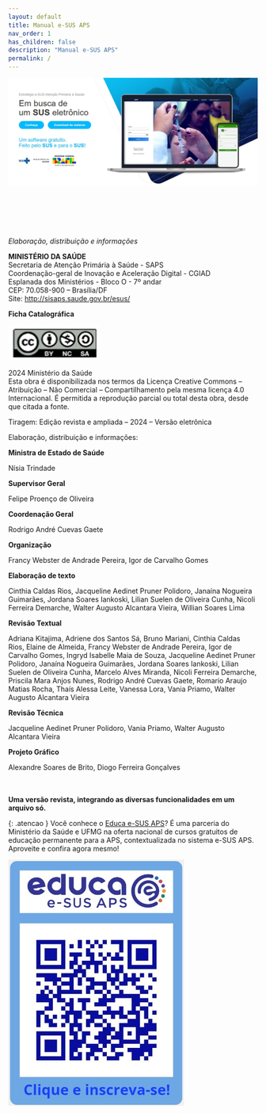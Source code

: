 ```yaml
---
layout: default
title: Manual e-SUS APS
nav_order: 1
has_children: false
description: "Manual e-SUS APS"
permalink: /
---
```



<img src="./indexnovo.png">
<br>
<br>
<br>
<br>
<br>
<br>

*Elaboração, distribuição e informações*<br>

**MINISTÉRIO DA SAÚDE**<br>
Secretaria de Atenção Primária à Saúde - SAPS<br>
Coordenação-geral de Inovação e Aceleração Digital - CGIAD<br>
Esplanada dos Ministérios - Bloco O - 7º andar<br>
CEP: 70.058-900 – Brasília/DF<br>
Site: <http://sisaps.saude.gov.br/esus/><br>


**Ficha Catalográfica**

![](fichacatalografica.jpg)

2024 Ministério da Saúde<br>
Esta obra é disponibilizada nos termos da Licença Creative Commons – Atribuição – Não Comercial – Compartilhamento pela mesma licença 4.0 Internacional. É permitida a reprodução parcial ou total desta obra, desde que citada a fonte.<br>

Tiragem: Edição revista e ampliada – 2024 – Versão eletrônica<br>

Elaboração, distribuição e informações:<br>


**Ministra de Estado de Saúde**

Nísia Trindade

**Supervisor Geral**

Felipe Proenço de Oliveira

**Coordenação Geral**

Rodrigo André Cuevas Gaete

**Organização**

Francy Webster de Andrade Pereira, Igor de Carvalho Gomes

**Elaboração de texto** 

Cinthia Caldas Rios, Jacqueline Aedinet Pruner Polidoro, Janaína Nogueira Guimarães, Jordana Soares Iankoski, Lilian Suelen de Oliveira Cunha, Nicoli Ferreira Demarche, Walter Augusto Alcantara Vieira, Willian Soares Lima 

**Revisão Textual** 

Adriana Kitajima, Adriene dos Santos Sá, Bruno Mariani, Cinthia Caldas Rios, Elaine de Almeida, Francy Webster de Andrade Pereira, Igor de Carvalho Gomes, Ingryd Isabelle Maia de Souza, Jacqueline Aedinet Pruner Polidoro, Janaína Nogueira Guimarães, Jordana Soares Iankoski, Lilian Suelen de Oliveira Cunha, Marcelo Alves Miranda, Nicoli Ferreira Demarche, Priscila Mara Anjos Nunes, Rodrigo André Cuevas Gaete, Romario Araujo Matias Rocha, Thaís Alessa Leite, Vanessa Lora, Vania Priamo, Walter Augusto Alcantara Vieira  

**Revisão Técnica**  

Jacqueline Aedinet Pruner Polidoro, Vania Priamo, Walter Augusto Alcantara Vieira

**Projeto Gráfico** 

Alexandre Soares de Brito, Diogo Ferreira Gonçalves 
<br>
<br>
<br>



**Uma versão revista, integrando as diversas funcionalidades em um arquivo só.** 

 
{: .atencao }
Você conhece o [Educa e-SUS APS](https://educaesusaps.medicina.ufmg.br/)? É uma parceria do Ministério da Saúde e UFMG na oferta nacional de cursos gratuitos de educação permanente para a APS, contextualizada no sistema e-SUS APS. Aproveite e confira agora mesmo!


![](qrcodeeducaesus.png)


